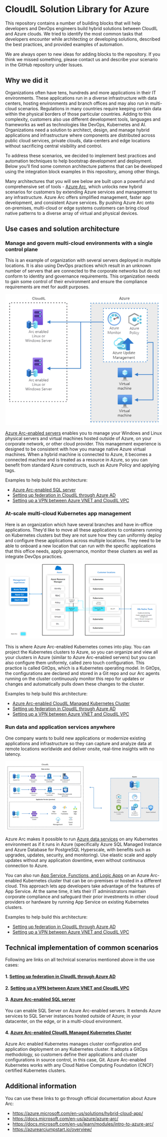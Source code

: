 
# CloudIL Solution Library for Azure

This repository contains a number of building blocks that will help developers and DevOps engineers build hybrid solutions between CloudIL and Azure clouds. We tried to identify the most common tasks that developers encounter while architecting or developing solutions, described the best practices, and provided examples of automation.

We are always open to new ideas for adding blocks to the repository. If you think we missed something, please contact us and describe your scenario in the GitHub repository under Issues.

## Why we did it

Organizations often have tens, hundreds and more applications in their IT environments. These applications run in a diverse infrastructure with data centers, hosting environments and branch offices and may also run in multi-cloud scenarios. Regulations in many countries require keeping certain data within the physical borders of those particular countries. Adding to this complexity, customers also use different development tools, languages and frameworks as well as technologies like DevOps, Kubernetes and AI. Organizations need a solution to architect, design, and manage hybrid applications and infrastructure where components are distributed across public cloud services, private clouds, data-centers and edge locations without sacrificing central visibility and control.

To address these scenarios, we decided to implement best practices and automation techniques to help bootstrap development and deployment. Below you’ll find some common architecture patterns that can be developed using the integration block examples in this repository, among other things.

Many architectures that you will see below are built upon a powerful and comprehensive set of tools - [Azure Arc](https://docs.microsoft.com/en-us/azure/azure-arc/overview), which unlocks new hybrid scenarios for customers by extending Azure services and management to any infrastructure. Azure Arc offers simplified management, faster app development, and consistent Azure services. By pushing Azure Arc onto on-premises, multi-cloud or edge systems customers can bring cloud native patterns to a diverse array of virtual and physical devices.

## Use cases and solution architecture

### Manage and govern multi-cloud environments with a single control plane
This is an example of organization with several servers deployed in multiple locations. It is also using DevOps practices which result in an unknown number of servers that are connected to the corporate networks but do not conform to identity and governance requirements. This organization needs to gain some control of their environment and ensure the compliance requirements are met for audit purposes.

![image](./pics/img3.jpg)

[Azure Arc-enabled servers](https://docs.microsoft.com/en-us/azure/azure-arc/servers/overview) enables you to manage your Windows and Linux physical servers and virtual machines hosted outside of Azure, on your corporate network, or other cloud provider. This management experience is designed to be consistent with how you manage native Azure virtual machines. When a hybrid machine is connected to Azure, it becomes a connected machine and is treated as a resource in Azure, so you can benefit from standard Azure constructs, such as Azure Policy and applying tags. 

Examples to help build this architecture:
* [Azure Arc-enabled SQL server](/CloudIL-Azure%20Arc%20SQL/)
* [Setting up federation in CloudIL through Azure AD](/CloudIL-Azure%20AD%20Federation/)
* [Setting up a VPN between Azure VNET and CloudIL VPC](/CloudIL-Azure%20VPN/)

### At-scale multi-cloud Kubernetes app management
Here is an organization which have several branches and have in-office applications. They’d like to move all these applications to containers running on Kubernetes clusters but they are not sure how they can uniformly deploy and configure these applications across multiple locations. They need to be able to onboard a new location that can run with the specific applications that this office needs, apply governance, monitor these clusters as well as integrate DevOps practices.

![image](./pics/arc-kub.png)

This is where Azure Arc-enabled Kubernetes comes into play. You can project the Kubernetes clusters to Azure, so you can organize and view all your clusters in Azure (similar to Azure Arc-enabled servers) but you can also configure them uniformly, called zero touch configuration. This practice is called GitOps, which is a Kubernetes operating model. In GitOps, the configurations are declared and stored in a Git repo and our Arc agents running on the cluster continuously monitor this repo for updates or changes and automatically pulls down these changes to the cluster.

Examples to help build this architecture:
* [Azure Arc-enabled CloudIL Managed Kubernetes Cluster](/CloudIL-Azure%20Arc%20Kubernetes/)
* [Setting up federation in CloudIL through Azure AD](/CloudIL-Azure%20AD%20Federation/)
* [Setting up a VPN between Azure VNET and CloudIL VPC](/CloudIL-Azure%20VPN/)

### Run data and application services anywhere
One company wants to build new applications or modernize existing applications and infrastructure so they can capture and analyze data at remote locations worldwide and deliver onsite, real-time insights with no latency.


![image](./pics/img5_ver2.jpg)

Azure Arc makes it possible to run [Azure data services](https://docs.microsoft.com/en-us/azure/azure-arc/data/overview) on any Kubernetes environment as if it runs in Azure (specifically Azure SQL Managed Instance and Azure Database for PostgreSQL Hyperscale, with benefits such as upgrades, updates, security, and monitoring). Use elastic scale and apply updates without any application downtime, even without continuous connection to Azure.
 
You can also run [App Service, Functions, and Logic Apps](https://docs.microsoft.com/en-us/azure/app-service/overview-arc-integration) on an Azure Arc-enabled Kubernetes cluster that can be on-premises or hosted in a different cloud. This approach lets app developers take advantage of the features of App Service. At the same time, it lets their IT administrators maintain corporate compliance and safeguard their prior investments in other cloud providers or hardware by running App Service on existing Kubernetes clusters.

Examples to help build this architecture:
* [Setting up federation in CloudIL through Azure AD](/CloudIL-Azure%20AD%20Federation/)
* [Setting up a VPN between Azure VNET and CloudIL VPC](/CloudIL-Azure%20VPN/)


## Technical implementation of common scenarios

Following are links on all technical scenarios mentioned above in the use cases:
#### 1. [Setting up federation in CloudIL through Azure AD](/CloudIL-Azure%20AD%20Federation/)
#### 2. [Setting up a VPN between Azure VNET and CloudIL VPC](/CloudIL-Azure%20VPN/)
#### 3. [Azure Arc-enabled SQL server](/CloudIL-Azure%20Arc%20SQL/)
You can enable SQL Server on Azure Arc-enabled servers. It extends Azure services to SQL Server instances hosted outside of Azure; in your datacenter, on the edge, or in a multi-cloud environment.
#### 4. [Azure Arc-enabled CloudIL Managed Kubernetes Cluster](/CloudIL-Azure%20Arc%20Kubernetes/)
Azure Arc enabled Kubernetes manages cluster configuration and application deployment on any Kubernetes cluster. It adopts a GitOps methodology, so customers define their applications and cluster configurations in source control, in this case, Git. Azure Arc-enabled Kubernetes works with any Cloud Native Computing Foundation (CNCF) certified Kubernetes clusters.


## Additional information

You can use these links to go through official documentation about Azure Arc:
* https://azure.microsoft.com/en-us/solutions/hybrid-cloud-app/
* https://docs.microsoft.com/en-us/azure/azure-arc/
* https://docs.microsoft.com/en-us/learn/modules/intro-to-azure-arc/
* https://azurearcjumpstart.io/overview/
